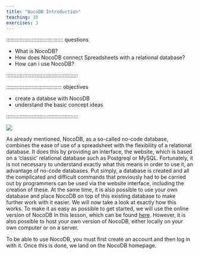```yaml
---
title: "NocoDB Introduction"
teaching: 10
exercises: 3
---
```


:::::::::::::::::::::::::::::::::::::: questions

- What is NocoDB?
- How does NocoDB connect Spreadsheets with a relational database?
- How can i use NocoDB?

::::::::::::::::::::::::::::::::::::::::::::::::

::::::::::::::::::::::::::::::::::::: objectives

- create a databse with NocoDB
- understand the basic concept ideas

::::::::::::::::::::::::::::::::::::::::::::::::


![](img/nocodb.png)

As already mentioned, NocoDB, as a so-called no-code database, combines the ease of use of a spreadsheet 
with the flexibility of a relational database. It does this by providing an interface, the website, 
which is based on a ‘classic’ relational database such as Postgreql or MySQL. Fortunately, it is not necessary 
to understand exactly what this means in order to use it, an advantage of no-code databases. Put simply, 
a database is created and all the complicated and difficult commands that previously had to be carried out by 
programmers can be used via the website interface, including the creation of these. At the same time, 
it is also possible to use your own database and place NocoDB on top of this existing database to make 
further work with it easier. We will now take a look at exactly how this works. 
 To make it as easy as possible to get started, we will use the online version of NocoDB in this lesson, 
 which can be found [here](https://app.nocodb.com/). However, it is also possible to host your own version 
 of NocoDB, either locally on your own computer or on a server. 

To be able to use NocoDB, you must first create an account and then log in with it. Once this is done, 
we land on the NocoDB homepage.
